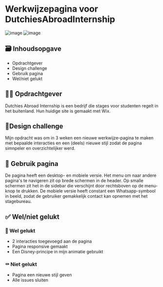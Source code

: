 # Werkwijzepagina voor DutchiesAbroadInternship 
![image](https://user-images.githubusercontent.com/112855849/214816102-0e9c6485-9a86-44e6-8f1b-84679f8a57cb.png)
![image](https://user-images.githubusercontent.com/112855849/214816245-9d24ae55-e59d-4a37-b8e9-c1e2abaf0cc6.png)
## 🗃️ Inhoudsopgave
- Opdrachtgever
- Design challenge
- Gebruik pagina
- Wel/niet gelukt

## 🧑‍💻 Opdrachtgever
Dutchies Abroad Internship is een bedrijf die stages voor studenten regelt in het buitenland. Hun huidige site is gemaakt met Wix.
## 📝Design challenge
Mijn opdracht was om in 3 weken een nieuwe werkwijze-pagina te maken met bepaalde interacties en een (deels) nieuwe stijl zodat de pagina simnpeler en overzichtelijker werd.
## 📱 Gebruik pagina
De pagina heeft een desktop- en mobiele versie. Het menu om naar andere pagina's te navigeren zit op brede schermen in de header. Op smalle schermen zit het in de sidebar die verschijnt door rechtsboven op de menu-knop te drukken. De mobiele versie heeft constant een Whatsapp-symbool in beeld, zodat de gebruiker gemakkelijk contact kan opnemen met het stagebureau.
## ✅ Wel/niet gelukt
### 🎉 Wel gelukt
- 2 interacties toegevoegd aan de pagina
- Pagina responsive gemaakt
- Een Disney-principe in mijn animatie gebruikt
### ⚰️ Niet gelukt
- Pagina een nieuwe stijl geven
- Alle issues sluiten
